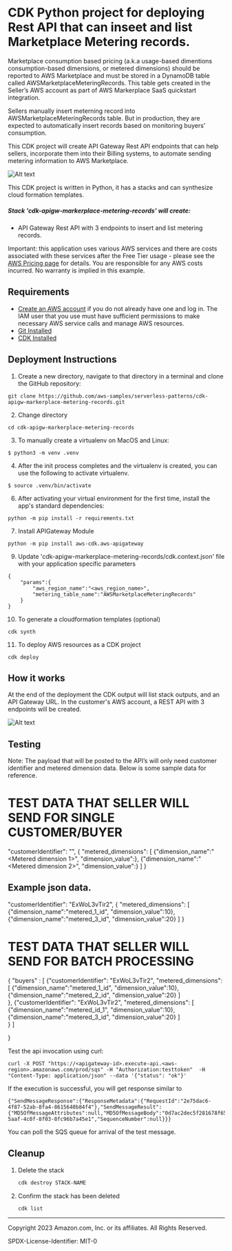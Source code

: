 # CDK Python project for deploying Rest API that can inseet and list Marketplace Metering records.

Marketplace consumption based pricing (a.k.a usage-based dimentions consumption-based dimensions, or metered dimensions) should be reported to AWS Marketplace and must be stored in a DynamoDB table called
AWSMarketplaceMeteringRecords. This table gets created in the Seller’s AWS account as part of AWS Markerplace SaaS quickstart integration. 

Sellers manually insert meterning record into AWSMarketplaceMeteringRecords table. But in production, they are expected to automatically insert records based on monitoring buyers' consumption. 

This CDK project will create API Gateway Rest API endpoints that can help sellers, incorporate them into their Billing systems, to automate sending metering information to AWS Marketplace.


![Alt text](images/MP-metering-records.png?raw=true "Pattern using API gateway to enter Metering records")


This CDK project is written in Python, it has a stacks and can synthesize  cloud formation templates. 
 
##### Stack 'cdk-apigw-markerplace-metering-records' will create:
* API Gateway Rest API with 3 endpoints to insert and list metering records.


Important: this application uses various AWS services and there are costs associated with these services after the Free Tier usage - please see the [AWS Pricing page](https://aws.amazon.com/pricing/) for details. You are responsible for any AWS costs incurred. No warranty is implied in this example.

## Requirements

* [Create an AWS account](https://portal.aws.amazon.com/gp/aws/developer/registration/index.html) if you do not already have one and log in. The IAM user that you use must have sufficient permissions to make necessary AWS service calls and manage AWS resources.
* [Git Installed](https://git-scm.com/book/en/v2/Getting-Started-Installing-Git)
* [CDK Installed](https://docs.aws.amazon.com/cdk/v2/guide/getting_started.html) 

## Deployment Instructions

1. Create a new directory, navigate to that directory in a terminal and clone the GitHub repository:
```
git clone https://github.com/aws-samples/serverless-patterns/cdk-apigw-markerplace-metering-records.git
```
2. Change directory
```
cd cdk-apigw-markerplace-metering-records
```
3. To manually create a virtualenv on MacOS and Linux:
```
$ python3 -m venv .venv
```
4. After the init process completes and the virtualenv is created, you can use the following to activate virtualenv.
```
$ source .venv/bin/activate
``` 
6. After activating your virtual environment for the first time, install the app's standard dependencies:
```
python -m pip install -r requirements.txt
```
7. Install APIGateway Module
```
python -m pip install aws-cdk.aws-apigateway
```
9. Update 'cdk-apigw-markerplace-metering-records/cdk.context.json' file with your application specific parameters
```
{
    "params":{
        "aws_region_name":"<aws_region_name>",
        "metering_table_name":"AWSMarketplaceMeteringRecords"
    }
}
``` 
10. To generate a cloudformation templates (optional)
```
cdk synth
```
11. To deploy AWS resources as a CDK project
```
cdk deploy 
```

## How it works

At the end of the deployment the CDK output will list stack outputs, and an API Gateway URL. In the customer's AWS account, a REST API with 3 endpoints will be created.

![Alt text](images/MP-apigw-endpoints.png?raw=true "AWS Console showing API Gateway creation")

## Testing
Note: The payload that will be posted to the API’s will only need customer identifier and metered dimension data. Below is some sample data for reference.

# TEST DATA THAT SELLER WILL SEND FOR SINGLE CUSTOMER/BUYER 
"customerIdentifier": "<Customer identifier Value>",
{
    "metered_dimensions": [
        {"dimension_name":"<Metered dimension 1>", "dimension_value":<Metered dimension unit value>},
        {"dimension_name":"<Metered dimension 2>", "dimension_value":<Metered dimension unit value>}
    ]
}
## Example json data.
"customerIdentifier": "ExWoL3vTir2",
{
    "metered_dimensions": [
        {"dimension_name":"metered_1_id", "dimension_value":10},
        {"dimension_name":"metered_3_id", "dimension_value":20}
    ]
}
# TEST DATA THAT SELLER WILL SEND FOR BATCH PROCESSING
{
    "buyers" : [
        {"customerIdentifier": "ExWoL3vTir2",
         "metered_dimensions": [
                {"dimension_name":"metered_1_id", "dimension_value":10},
                {"dimension_name":"metered_2_id", "dimension_value":20}
            ]  
        },
        {"customerIdentifier": "ExWoL3vTir2",
         "metered_dimensions": [
                {"dimension_name":"metered_id_1", "dimension_value":10},
                {"dimension_name":"metered_3_id", "dimension_value":20}
            ]  
        }
    ]
    
}



Test the api invocation using curl:
```
curl -X POST "https://<apigateway-id>.execute-api.<aws-region>.amazonaws.com/prod/sqs" -H "Authorization:testtoken"  -H "Content-Type: application/json" --data '{"status": "ok"}'
```
If the execution is successful, you will get  response similar to
```
{"SendMessageResponse":{"ResponseMetadata":{"RequestId":"2e75dac6-4f87-52ab-8fa4-8615640b84f4"},"SendMessageResult":{"MD5OfMessageAttributes":null,"MD5OfMessageBody":"0d7ac2dec5f281678f65dcf7fe4681ba","MD5OfMessageSystemAttributes":null,"MessageId":"9d72cd66-5aaf-4c0f-8f03-8fc96b7a45e1","SequenceNumber":null}}}
```
You can poll the SQS queue for arrival of the test message.

## Cleanup
 
1. Delete the stack
    ```bash
   cdk destroy STACK-NAME
    ```
1. Confirm the stack has been deleted
    ```bash
    cdk list
    ```
----
Copyright 2023 Amazon.com, Inc. or its affiliates. All Rights Reserved.

SPDX-License-Identifier: MIT-0
